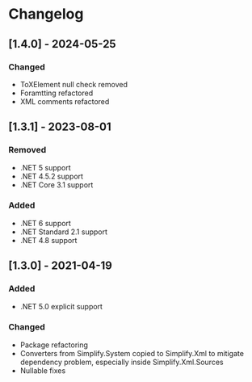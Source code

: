 # Changelog

## [1.4.0] - 2024-05-25

### Changed

- ToXElement null check removed
- Foramtting refactored
- XML comments refactored

## [1.3.1] - 2023-08-01

### Removed

- .NET 5 support
- .NET 4.5.2 support
- .NET Core 3.1 support

### Added

- .NET 6 support
- .NET Standard 2.1 support
- .NET 4.8 support

## [1.3.0] - 2021-04-19

### Added

- .NET 5.0 explicit support

### Changed

- Package refactoring
- Converters from Simplify.System copied to Simplify.Xml to mitigate dependency problem, especially inside Simplify.Xml.Sources
- Nullable fixes
